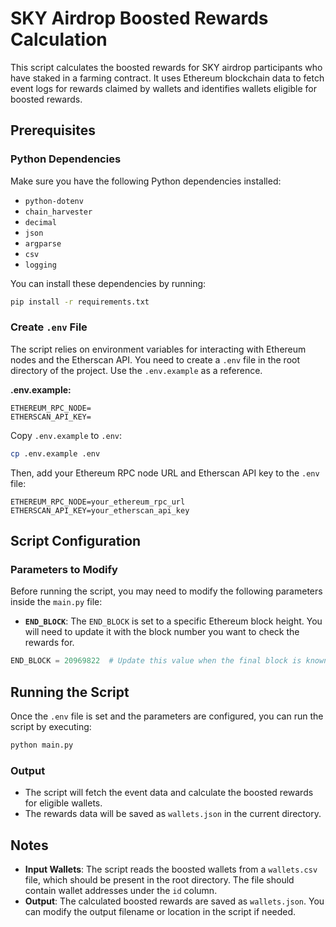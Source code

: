 
# SKY Airdrop Boosted Rewards Calculation

This script calculates the boosted rewards for SKY airdrop participants who have staked in a farming contract. It uses Ethereum blockchain data to fetch event logs for rewards claimed by wallets and identifies wallets eligible for boosted rewards.

## Prerequisites

### Python Dependencies

Make sure you have the following Python dependencies installed:

- `python-dotenv`
- `chain_harvester`
- `decimal`
- `json`
- `argparse`
- `csv`
- `logging`

You can install these dependencies by running:

```bash
pip install -r requirements.txt
```

### Create `.env` File

The script relies on environment variables for interacting with Ethereum nodes and the Etherscan API. You need to create a `.env` file in the root directory of the project. Use the `.env.example` as a reference.

**.env.example:**

```plaintext
ETHEREUM_RPC_NODE=
ETHERSCAN_API_KEY=
```

Copy `.env.example` to `.env`:

```bash
cp .env.example .env
```

Then, add your Ethereum RPC node URL and Etherscan API key to the `.env` file:

```plaintext
ETHEREUM_RPC_NODE=your_ethereum_rpc_url
ETHERSCAN_API_KEY=your_etherscan_api_key
```

## Script Configuration

### Parameters to Modify

Before running the script, you may need to modify the following parameters inside the `main.py` file:

- **`END_BLOCK`**: The `END_BLOCK` is set to a specific Ethereum block height. You will need to update it with the block number you want to check the rewards for.

```python
END_BLOCK = 20969822  # Update this value when the final block is known
```

## Running the Script

Once the `.env` file is set and the parameters are configured, you can run the script by executing:

```bash
python main.py
```

### Output

- The script will fetch the event data and calculate the boosted rewards for eligible wallets.
- The rewards data will be saved as `wallets.json` in the current directory.

## Notes

- **Input Wallets**: The script reads the boosted wallets from a `wallets.csv` file, which should be present in the root directory. The file should contain wallet addresses under the `id` column.
- **Output**: The calculated boosted rewards are saved as `wallets.json`. You can modify the output filename or location in the script if needed.
